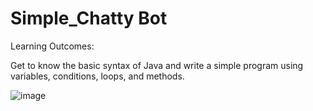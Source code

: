 # Simple_Chatty Bot

Learning Outcomes:

Get to know the basic syntax of Java and write a simple program using variables, conditions, loops, and methods.


![image](https://user-images.githubusercontent.com/79572922/191540879-74ebc369-ace7-4e04-ad37-af64cf414f6c.png)
